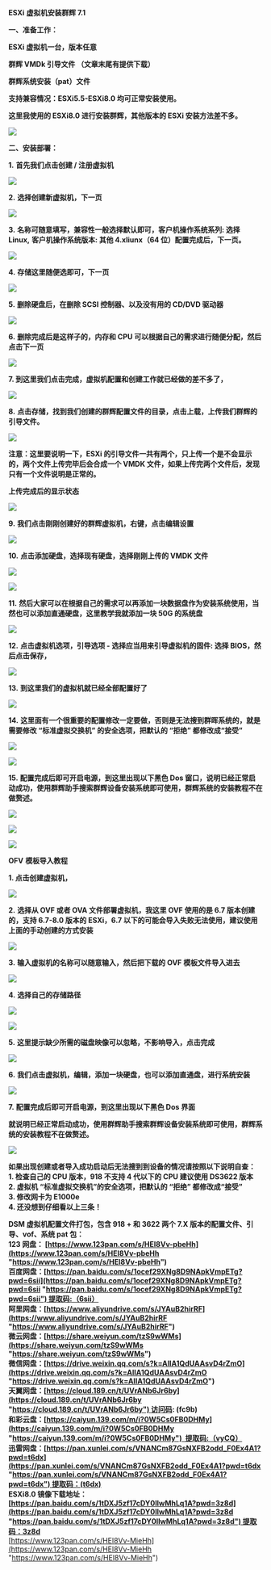 **ESXi** **虚拟机安装群辉 7.1**

**一、准备工作：**

**ESXi 虚拟机一台，版本任意**

**群辉 VMDk 引导文件 （文章末尾有提供下载）**

**群辉系统安装（pat）文件**

**支持兼容情况：ESXi5.5-ESXi8.0 均可正常安装使用。**

**这里我使用的 ESXi8.0 进行安装群辉，其他版本的 ESXi 安装方法差不多。**

![](https://img-blog.csdnimg.cn/595d91136afa4b4c974b289e6123f012.png)

**二、安装部署：**

**1.** **首先我们点击创建 / 注册虚拟机**

![](https://img-blog.csdnimg.cn/ad55634c168b499cbae9d55038a2b2eb.png)

**2.** **选择创建新虚拟机，下一页**

![](https://img-blog.csdnimg.cn/f03dc507247f442eb8b197b67ffeeafb.png)

**3.** **名称可随意填写，兼容性一般选择默认即可，客户机操作系统系列: 选择 Linux,** **客户机操作系统版本: 其他 4.xliunx（64 位）配置完成后，下一页。**

![](https://img-blog.csdnimg.cn/80251807b42b4294b294b35bfb312340.png)

**4.** **存储这里随便选即可，下一页**

![](https://img-blog.csdnimg.cn/2ea97bbea5cb4d6f8414c615830a0244.png)

**5.** **删除硬盘后，在删除 SCSI 控制器、以及没有用的 CD/DVD 驱动器**

![](https://img-blog.csdnimg.cn/492a16a5aec64301b4d3648de5460131.png)

**6.** **删除完成后是这样子的，内存和 CPU 可以根据自己的需求进行随便分配，然后点击下一页**

![](https://img-blog.csdnimg.cn/6d2d91ec53b6407790b552439d9efcc2.png)

**7. 到这里我们点击完成，虚拟机配置和创建工作就已经做的差不多了，**

![](https://img-blog.csdnimg.cn/1c6138e3e2e343d8b9b7a7db988509c0.png)

**8.** **点击存储，找到我们创建的群辉配置文件的目录，点击上载，上传我们群辉的引导文件。**

![](https://img-blog.csdnimg.cn/d593329cb93a4b8e8471060df00ea626.png)

**注意：这里要说明一下，ESXi 的引导文件一共有两个，只上传一个是不会显示的，两个文件上传完毕后会合成一个 VMDK 文件，如果上传完两个文件后，发现只有一个文件说明是正常的。**

**上传完成后的显示状态**

![](https://img-blog.csdnimg.cn/e99607352c704f34b01d28f39e8e92fb.png)

**9.** **我们点击刚刚创建好的群辉虚拟机，右键，点击编辑设置**

![](https://img-blog.csdnimg.cn/518b47e715314a168ad1dfd98acc178d.png)

**10.** **点击添加硬盘，选择现有硬盘，选择刚刚上传的 VMDK 文件**

![](https://img-blog.csdnimg.cn/7cdb8741739f497985803936f178e0cc.png)

![](https://img-blog.csdnimg.cn/d73730d7165b42748b9297f729ce03e9.png)

**11.** **然后大家可以在根据自己的需求可以再添加一块数据盘作为安装系统使用，当然也可以添加直通硬盘，这里教学我就添加一块 50G 的系统盘**

![](https://img-blog.csdnimg.cn/e6d3b5cd894b41a987259f6bffebd957.png)

**12.** **点击虚拟机选项，引导选项 - 选择应当用来引导虚拟机的固件: 选择 BIOS，然后点击保存，**

![](https://img-blog.csdnimg.cn/4ad87f8abfc749629ce7fd3bbc4db575.png)

**13.** **到这里我们的虚拟机就已经全部配置好了**

![](https://img-blog.csdnimg.cn/5983f1335f744a0582dca811e9fa83c0.png)

**14.** **这里面有一个很重要的配置修改一定要做，否则是无法搜到群晖系统的，就是需要修改 “标准虚拟交换机” 的安全选项，把默认的 “拒绝” 都修改成“接受”**

![](https://img-blog.csdnimg.cn/d3d5facb048d463b90cc6e4ffc34af0d.png)

![](https://img-blog.csdnimg.cn/737b8400498c44b39a2b61174ce26dc9.png)

**15.** **配置完成后即可开启电源，到这里出现以下黑色 Dos 窗口，说明已经正常启动成功，使用群辉助手搜索群辉设备安装系统即可使用，群辉系统的安装教程不在做赘述。**

![](https://img-blog.csdnimg.cn/fa4db9692d7046fbade6a46f9956ff5d.png)

![](https://img-blog.csdnimg.cn/83b70fdd12284e1d9e0ad626235ed3a1.png)

![](https://img-blog.csdnimg.cn/2a18901ed6da48d3b76b669fc9c93437.png)

**OFV** **模板导入教程**

**1. 点击创建虚拟机，**

![](https://img-blog.csdnimg.cn/dbf33c2d3dfe4843ba44d8c67e5717ea.png)

**2.** **选择从 OVF 或者 OVA 文件部署虚拟机，我这里 OVF 使用的是 6.7 版本创建的，支持 6.7-8.0 版本的 ESXi，6.7 以下的可能会导入失败无法使用，建议使用上面的手动创建的方式安装**

![](https://img-blog.csdnimg.cn/0595856f383945acb8366dbedadc3c5c.png)

**3.** **输入虚拟机的名称可以随意输入，然后把下载的 OVF 模板文件导入进去**

![](https://img-blog.csdnimg.cn/48f6e36769ec497babeed1b578116149.png)

**4.** **选择自己的存储路径**

![](https://img-blog.csdnimg.cn/b91de043faba495792895d860eb18b4a.png)

![](https://img-blog.csdnimg.cn/a99cef3352fa4f0a9adde169cfd01b27.png)

**5.** **这里提示缺少所需的磁盘映像可以忽略，不影响导入，点击完成**

![](https://img-blog.csdnimg.cn/fd80cd230b234443944a97d7239698a2.png)

**6.** **我们点击虚拟机，编辑，添加一块硬盘，也可以添加直通盘，进行系统安装**

![](https://img-blog.csdnimg.cn/dc93bdedf2aa436b8532f153d3867463.png)

**7.** **配置完成后即可开启电源，到这里出现以下黑色 Dos 界面**

**就说明已经正常启动成功，使用群辉助手搜索群辉设备安装系统即可使用，群辉系统的安装教程不在做赘述。**

![](https://img-blog.csdnimg.cn/eb27f13a8ce34bc8933510733a9d291d.png)

**如果出现创建或者导入成功启动后无法搜到到设备的情况请按照以下说明自查：**  
**1. 检查自己的 CPU 版本，918 不支持 4 代以下的 CPU 建议使用 DS3622 版本**  
**2. 虚拟机** **“标准虚拟交换机”的安全选项，把默认的 “拒绝” 都修改成“接受”**  
**3. 修改网卡为 E1000e**  
**4. 还没想到仔细看以上三条！**

**DSM 虚拟机配置文件打包，包含 918 + 和 3622 两个 7.X 版本的配置文件、引导、vof、系统 pat 包：**  
**123 网盘： [https://www.123pan.com/s/HEl8Vv-pbeHh](https://www.123pan.com/s/HEl8Vv-pbeHh "https://www.123pan.com/s/HEl8Vv-pbeHh")  
百度网盘：[https://pan.baidu.com/s/1ocef29XNg8D9NApkVmpETg?pwd=6sii](https://pan.baidu.com/s/1ocef29XNg8D9NApkVmpETg?pwd=6sii "https://pan.baidu.com/s/1ocef29XNg8D9NApkVmpETg?pwd=6sii") 提取码:（6sii）  
阿里网盘：[https://www.aliyundrive.com/s/JYAuB2hirRF](https://www.aliyundrive.com/s/JYAuB2hirRF "https://www.aliyundrive.com/s/JYAuB2hirRF")  
微云网盘：[https://share.weiyun.com/tzS9wWMs](https://share.weiyun.com/tzS9wWMs "https://share.weiyun.com/tzS9wWMs")  
微信网盘：[https://drive.weixin.qq.com/s?k=AIIA1QdUAAsvD4rZmO](https://drive.weixin.qq.com/s?k=AIIA1QdUAAsvD4rZmO "https://drive.weixin.qq.com/s?k=AIIA1QdUAAsvD4rZmO")  
天翼网盘：[https://cloud.189.cn/t/UVrANb6Jr6by](https://cloud.189.cn/t/UVrANb6Jr6by "https://cloud.189.cn/t/UVrANb6Jr6by") 访问码: (fc9b)  
和彩云盘：[https://caiyun.139.com/m/i?0W5Cs0FB0DHMy](https://caiyun.139.com/m/i?0W5Cs0FB0DHMy "https://caiyun.139.com/m/i?0W5Cs0FB0DHMy")  提取码:（vyCQ）  
迅雷网盘：[https://pan.xunlei.com/s/VNANCm87GsNXFB2odd_F0Ex4A1?pwd=t6dx](https://pan.xunlei.com/s/VNANCm87GsNXFB2odd_F0Ex4A1?pwd=t6dx "https://pan.xunlei.com/s/VNANCm87GsNXFB2odd_F0Ex4A1?pwd=t6dx") 提取码：(t6dx)**  
**ESXi8.0 镜像下载地址：**  
**[https://pan.baidu.com/s/1tDXJ5zf17cDY0llwMhLq1A?pwd=3z8d](https://pan.baidu.com/s/1tDXJ5zf17cDY0llwMhLq1A?pwd=3z8d "https://pan.baidu.com/s/1tDXJ5zf17cDY0llwMhLq1A?pwd=3z8d") 提取码：3z8d**  
[https://www.123pan.com/s/HEl8Vv-MieHh](https://www.123pan.com/s/HEl8Vv-MieHh "https://www.123pan.com/s/HEl8Vv-MieHh")